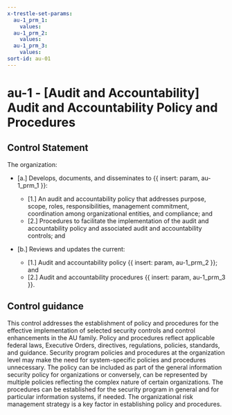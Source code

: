 ```yaml
---
x-trestle-set-params:
  au-1_prm_1:
    values:
  au-1_prm_2:
    values:
  au-1_prm_3:
    values:
sort-id: au-01
---
```


# au-1 - \[Audit and Accountability\] Audit and Accountability Policy and Procedures

## Control Statement

The organization:

- \[a.\] Develops, documents, and disseminates to {{ insert: param, au-1_prm_1 }}:

  - \[1.\] An audit and accountability policy that addresses purpose, scope, roles, responsibilities, management commitment, coordination among organizational entities, and compliance; and
  - \[2.\] Procedures to facilitate the implementation of the audit and accountability policy and associated audit and accountability controls; and

- \[b.\] Reviews and updates the current:

  - \[1.\] Audit and accountability policy {{ insert: param, au-1_prm_2 }}; and
  - \[2.\] Audit and accountability procedures {{ insert: param, au-1_prm_3 }}.

## Control guidance

This control addresses the establishment of policy and procedures for the effective implementation of selected security controls and control enhancements in the AU family. Policy and procedures reflect applicable federal laws, Executive Orders, directives, regulations, policies, standards, and guidance. Security program policies and procedures at the organization level may make the need for system-specific policies and procedures unnecessary. The policy can be included as part of the general information security policy for organizations or conversely, can be represented by multiple policies reflecting the complex nature of certain organizations. The procedures can be established for the security program in general and for particular information systems, if needed. The organizational risk management strategy is a key factor in establishing policy and procedures.
